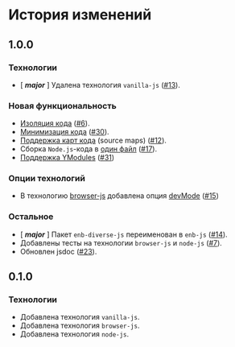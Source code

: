 История изменений
=================

1.0.0
-----

### Технологии

* [ __*major*__ ] Удалена технология `vanilla-js` ([#13]).

### Новая функциональность

* [Изоляция кода](README.md#Изоляция-кода-исходных-блоков) ([#6]).
* [Минимизация кода](README.md#Минимизация-кода) ([#30]).
* [Поддержка карт кода](README.md#source-maps) (source maps) ([#12]).
* Сборка `Node.js`-кода в [один файл](api.ru.md#bundled) ([#17]).
* [Поддержка YModules](api.ru.md#includeym) ([#31])

### Опции технологий

* В технологию [browser-js](api.ru.md#browser-js) добавлена опция [devMode](api.ru.md#devmode) ([#15])

### Остальное

* [ __*major*__ ] Пакет `enb-diverse-js` переименован в `enb-js` ([#14]).
* Добавлены тесты на технологии `browser-js` и `node-js` ([#7]).
* Обновлен jsdoc ([#23]).

0.1.0
-----

### Технологии

* Добавлена технология `vanilla-js`.
* Добавлена технология `browser-js`.
* Добавлена технология `node-js`.

[#31]: https://github.com/enb-make/enb-diverse-js/issues/31
[#30]: https://github.com/enb-make/enb-diverse-js/issues/30
[#23]: https://github.com/enb-make/enb-diverse-js/issues/23
[#17]: https://github.com/enb-make/enb-diverse-js/issues/17
[#15]: https://github.com/enb-make/enb-diverse-js/issues/15
[#14]: https://github.com/enb-make/enb-diverse-js/issues/14
[#13]: https://github.com/enb-make/enb-diverse-js/issues/13
[#12]: https://github.com/enb-make/enb-diverse-js/issues/12
[#7]:  https://github.com/enb-make/enb-diverse-js/issues/7
[#6]:  https://github.com/enb-make/enb-diverse-js/issues/6
